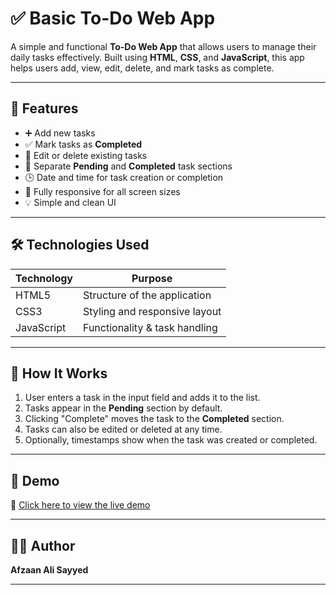 # ✅ Basic To-Do Web App

A simple and functional **To-Do Web App** that allows users to manage their daily tasks effectively. Built using **HTML**, **CSS**, and **JavaScript**, this app helps users add, view, edit, delete, and mark tasks as complete.

---

## 📝 Features

- ➕ Add new tasks
- ✅ Mark tasks as **Completed**
- 🔄 Edit or delete existing tasks
- 📂 Separate **Pending** and **Completed** task sections
- 🕒 Date and time for task creation or completion
- 📱 Fully responsive for all screen sizes
- 💡 Simple and clean UI

---

## 🛠️ Technologies Used

| Technology | Purpose                      |
|------------|-------------------------------|
| HTML5      | Structure of the application  |
| CSS3       | Styling and responsive layout |
| JavaScript | Functionality & task handling |

---

## 📖 How It Works

1. User enters a task in the input field and adds it to the list.
2. Tasks appear in the **Pending** section by default.
3. Clicking "Complete" moves the task to the **Completed** section.
4. Tasks can also be edited or deleted at any time.
5. Optionally, timestamps show when the task was created or completed.

---

## 📸 Demo

🔗 [Click here to view the live demo](https://Afzaanali-Sayyed.github.io/OIBSIP/third_task/)  

---


## 👨‍💻 Author

**Afzaan Ali Sayyed**  


---

